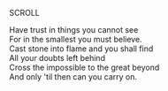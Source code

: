 SCROLL  
  
Have trust in things you cannot see  
For in the smallest you must believe.  
Cast stone into flame and you shall find  
All your doubts left behind  
Cross the impossible to the great beyond  
And only 'til then can you carry on.  